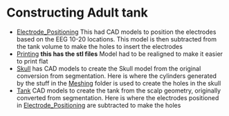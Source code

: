 # Constructing Adult tank

- [Electrode_Positioning](./Electrode_Positioning/) This had CAD models to position the electrodes based on the EEG 10-20 locations. This model is then subtracted from the tank volume to make the holes to insert the electrodes
- [Printing](./Printing/) __this has the stl files__ Model had to be realigned to make it easier to print flat
- [Skull](./Skull/) has CAD models to create the Skull model from the original conversion from segmentation. Here is where the cylinders generated by the stuff in the [Meshing](../Meshing/) folder is used to create the holes in the skull
- [Tank](./Tank/) CAD models to create the tank from the scalp geometry, originally converted from segmentation. Here is where the electrodes positioned in [Electrode_Positioning](./Electrode_Positioning/) are subtracted to make the holes

